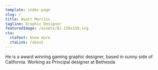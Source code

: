 ```yaml
---
template: index-page
slug: /
title: Wyatt Morriss
tagline: Graphic Designer
featuredImage: /assets/81-150x150.svg
cta:
  ctaText: Know more
  ctaLink: /about
---
```

He is a award winning gaming graphic designer, based in sunny side of California. Working as Principal designer at Bethesda